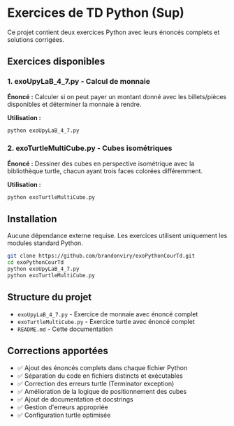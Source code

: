 # Exercices de TD Python (Sup)

Ce projet contient deux exercices Python avec leurs énoncés complets et solutions corrigées.

## Exercices disponibles

### 1. **exoUpyLaB_4_7.py** - Calcul de monnaie

**Énoncé :** Calculer si on peut payer un montant donné avec les billets/pièces disponibles et déterminer la monnaie à rendre.

**Utilisation :**
```bash
python exoUpyLaB_4_7.py
```

### 2. **exoTurtleMultiCube.py** - Cubes isométriques

**Énoncé :** Dessiner des cubes en perspective isométrique avec la bibliothèque turtle, chacun ayant trois faces colorées différemment.

**Utilisation :**
```bash
python exoTurtleMultiCube.py
```

## Installation

Aucune dépendance externe requise. Les exercices utilisent uniquement les modules standard Python.

```bash
git clone https://github.com/brandonviry/exoPythonCourTd.git
cd exoPythonCourTd
python exoUpyLaB_4_7.py
python exoTurtleMultiCube.py
```

## Structure du projet

- `exoUpyLaB_4_7.py` - Exercice de monnaie avec énoncé complet
- `exoTurtleMultiCube.py` - Exercice turtle avec énoncé complet
- `README.md` - Cette documentation

## Corrections apportées

- ✅ Ajout des énoncés complets dans chaque fichier Python
- ✅ Séparation du code en fichiers distincts et exécutables
- ✅ Correction des erreurs turtle (Terminator exception)
- ✅ Amélioration de la logique de positionnement des cubes
- ✅ Ajout de documentation et docstrings
- ✅ Gestion d'erreurs appropriée
- ✅ Configuration turtle optimisée
